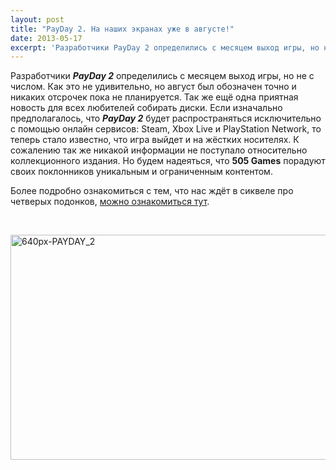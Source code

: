 ```yaml
---
layout: post
title: "PayDay 2. На наших экранах уже в августе!"
date: 2013-05-17
excerpt: 'Разработчики PayDay 2 определились с месяцем выход игры, но не с числом. Как это не удивительно, но август был обозначен точно и никаких отсрочек пока не планируется...'
---
```


Разработчики <em><strong>PayDay 2</strong></em> определились с месяцем выход игры, но не с числом. Как это не удивительно, но август был обозначен точно и никаких отсрочек пока не планируется. Так же ещё одна приятная новость для всех любителей собирать диски. Если изначально предполагалось, что <em><strong>PayDay 2</strong></em> будет распространяться исключительно с помощью онлайн сервисов: Steam, Xbox Live и PlayStation Network, то теперь стало известно, что игра выйдет и на жёстких носителях. К сожалению так же никакой информации не поступало относительно коллекционного издания. Но будем надеяться, что <strong>505 Games</strong> порадуют своих поклонников уникальным и ограниченным контентом.

Более подробно ознакомиться с тем, что нас ждёт в сиквеле про четверых подонков, <a href="http://gamersoul.ru/payday-2-podrobnosti.html">можно ознакомиться тут</a>.

&nbsp;

<a href="http://gamersoul.ru/wp-content/uploads/2013/03/640px-PAYDAY_2.jpeg"><img class="size-full wp-image-1733 aligncenter" alt="640px-PAYDAY_2" src="http://gamersoul.ru/wp-content/uploads/2013/03/640px-PAYDAY_2.jpeg" width="640" height="360" /></a>